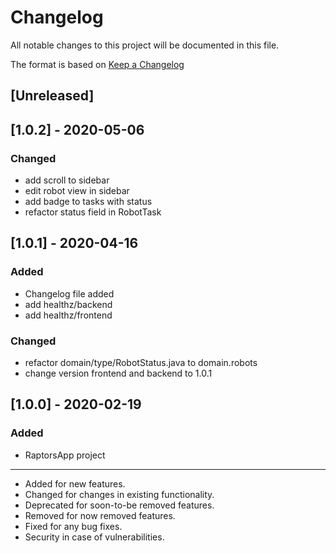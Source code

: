 # Changelog
All notable changes to this project will be documented in this file.

The format is based on [Keep a Changelog](https://keepachangelog.com/en/1.0.0/)

## [Unreleased]

## [1.0.2] - 2020-05-06
### Changed
- add scroll to sidebar
- edit robot view in sidebar
- add badge to tasks with status
- refactor status field in RobotTask

## [1.0.1] - 2020-04-16
### Added
- Changelog file added
- add healthz/backend
- add healthz/frontend
### Changed
- refactor domain/type/RobotStatus.java to domain.robots
- change version frontend and backend to  1.0.1

## [1.0.0] - 2020-02-19
### Added
- RaptorsApp project





-----------------------------------------------------------
- Added for new features.
- Changed for changes in existing functionality.
- Deprecated for soon-to-be removed features.
- Removed for now removed features.
- Fixed for any bug fixes.
- Security in case of vulnerabilities.
